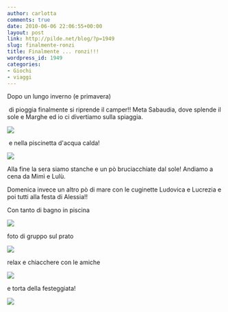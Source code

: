 ```yaml
---
author: carlotta
comments: true
date: 2010-06-06 22:06:55+00:00
layout: post
link: http://pilde.net/blog/?p=1949
slug: finalmente-ronzi
title: Finalmente ... ronzi!!!
wordpress_id: 1949
categories:
- Giochi
- viaggi
---
```


Dopo un lungo inverno (e primavera)


 di pioggia finalmente si riprende il camper!! Meta Sabaudia, dove splende il sole e Marghe ed io ci divertiamo sulla spiaggia.

![]({{baseurl}}/uploads/2010/06/sabaudia1.jpg)




 e nella piscinetta d'acqua calda!

![]({{baseurl}}/uploads/2010/06/sabaudia2.jpg)




Alla fine la sera siamo stanche e un pò bruciacchiate dal sole! Andiamo a cena da Mimì e Lulù.

Domenica invece un altro pò di mare con le cuginette Ludovica e Lucrezia e poi tutti alla festa di Alessia!!

Con tanto di bagno in piscina

![]({{baseurl}}/uploads/2010/06/piscina.jpg)




foto di gruppo sul prato

![]({{baseurl}}/uploads/2010/06/prato_ciucci.jpg)




relax e chiacchere con le amiche

![]({{baseurl}}/uploads/2010/06/marghe_sophie.jpg)




e torta della festeggiata!

![]({{baseurl}}/uploads/2010/06/torta.jpg)



